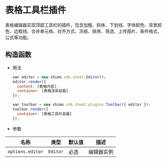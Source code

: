 # 表格工具栏插件

表格编辑器实现顶部工具栏的插件，包含加粗、斜体、下划线、字体颜色、背景颜色，边框线、合并单元格、对齐方式、冻结、排序、筛选、上传图片、条件格式、公式等功能。

## 构造函数

* 用法

  ```js
  var editor = new shimo.sdk.sheet.Editor();
  editor.render({
    content: [表格内容],
    container: [表格渲染容器]
  });

  var toolbar = new shimo.sdk.sheet.plugins.Toolbar({ editor });
  toolbar.render({
    container: [表格工具栏容器]
  });
  ```

* 参数

| 名称             | 类型     | 默认值 | 描述       |
| ---------------- | -------- | ------ | ---------- |
| `options.editor` | `Editor` | 必选   | 编辑器实例 |
